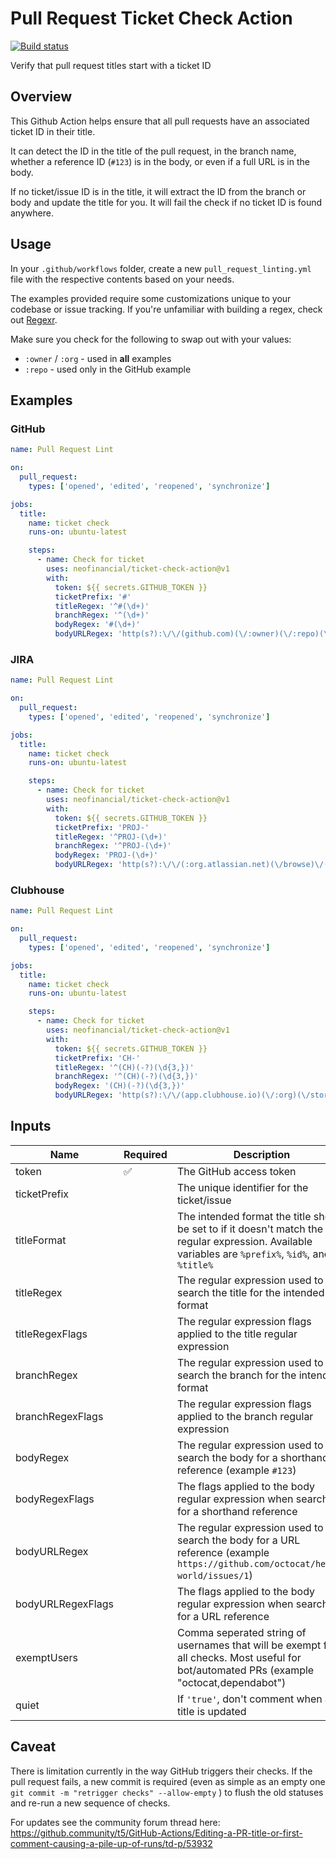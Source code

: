 # Pull Request Ticket Check Action

[![Build status](https://github.com/neofinancial/ticket-check-action/workflows/CI/badge.svg)](https://github.com/neofinancial/ticket-check-action/actions)

Verify that pull request titles start with a ticket ID

## Overview

This Github Action helps ensure that all pull requests have an associated ticket ID in their title.

It can detect the ID in the title of the pull request, in the branch name, whether a reference ID (`#123`) is in the body, or even if a full URL is in the body.

If no ticket/issue ID is in the title, it will extract the ID from the branch or body and update the title for you. It will fail the check if no ticket ID is found anywhere.

## Usage

In your `.github/workflows` folder, create a new `pull_request_linting.yml` file with the respective contents based on your needs.

The examples provided require some customizations unique to your codebase or issue tracking. If you're unfamiliar with building a regex, check out [Regexr](https://regexr.com/).

Make sure you check for the following to swap out with your values:

- `:owner` / `:org` - used in **all** examples
- `:repo` - used only in the GitHub example

## Examples

### GitHub

```yml
name: Pull Request Lint

on:
  pull_request:
    types: ['opened', 'edited', 'reopened', 'synchronize']

jobs:
  title:
    name: ticket check
    runs-on: ubuntu-latest

    steps:
      - name: Check for ticket
        uses: neofinancial/ticket-check-action@v1
        with:
          token: ${{ secrets.GITHUB_TOKEN }}
          ticketPrefix: '#'
          titleRegex: '^#(\d+)'
          branchRegex: '^(\d+)'
          bodyRegex: '#(\d+)'
          bodyURLRegex: 'http(s?):\/\/(github.com)(\/:owner)(\/:repo)(\/issues)\/\d+'
```

### JIRA

```yml
name: Pull Request Lint

on:
  pull_request:
    types: ['opened', 'edited', 'reopened', 'synchronize']

jobs:
  title:
    name: ticket check
    runs-on: ubuntu-latest

    steps:
      - name: Check for ticket
        uses: neofinancial/ticket-check-action@v1
        with:
          token: ${{ secrets.GITHUB_TOKEN }}
          ticketPrefix: 'PROJ-'
          titleRegex: '^PROJ-(\d+)'
          branchRegex: '^PROJ-(\d+)'
          bodyRegex: 'PROJ-(\d+)'
          bodyURLRegex: 'http(s?):\/\/(:org.atlassian.net)(\/browse)\/(PROJ\-)\d+'
```

### Clubhouse

```yml
name: Pull Request Lint

on:
  pull_request:
    types: ['opened', 'edited', 'reopened', 'synchronize']

jobs:
  title:
    name: ticket check
    runs-on: ubuntu-latest

    steps:
      - name: Check for ticket
        uses: neofinancial/ticket-check-action@v1
        with:
          token: ${{ secrets.GITHUB_TOKEN }}
          ticketPrefix: 'CH-'
          titleRegex: '^(CH)(-?)(\d{3,})'
          branchRegex: '^(CH)(-?)(\d{3,})'
          bodyRegex: '(CH)(-?)(\d{3,})'
          bodyURLRegex: 'http(s?):\/\/(app.clubhouse.io)(\/:org)(\/story)\/\d+'
```

</details>

## Inputs

| Name              | Required | Description                                                                                                                                          | default               |
| ----------------- | -------- | ---------------------------------------------------------------------------------------------------------------------------------------------------- | --------------------- |
| token             | ✅       | The GitHub access token                                                                                                                              |                       |
| ticketPrefix      |          | The unique identifier for the ticket/issue                                                                                                           | #                     |
| titleFormat       |          | The intended format the title should be set to if it doesn't match the regular expression. Available variables are `%prefix%`, `%id%`, and `%title%` | %prefix%%id%: %title% |
| titleRegex        |          | The regular expression used to search the title for the intended format                                                                              | ^(CH)(-?)(\d{3,})     |
| titleRegexFlags   |          | The regular expression flags applied to the title regular expression                                                                                 | gi                    |
| branchRegex       |          | The regular expression used to search the branch for the intended format                                                                             | ^(CH)(-?)(\d{3,})     |
| branchRegexFlags  |          | The regular expression flags applied to the branch regular expression                                                                                | gi                    |
| bodyRegex         |          | The regular expression used to search the body for a shorthand reference (example `#123`)                                                            | (CH)(-?)(\d{3,})      |
| bodyRegexFlags    |          | The flags applied to the body regular expression when searching for a shorthand reference                                                            | gim                   |
| bodyURLRegex      |          | The regular expression used to search the body for a URL reference (example `https://github.com/octocat/hello-world/issues/1`)                       |                       |
| bodyURLRegexFlags |          | The flags applied to the body regular expression when searching for a URL reference                                                                  | gim                   |
| exemptUsers       |          | Comma seperated string of usernames that will be exempt from all checks. Most useful for bot/automated PRs (example "octocat,dependabot")            |                       |
| quiet             |          | If `'true'`, don't comment when a PR title is updated                                                                                                | false                 |

## Caveat

There is limitation currently in the way GitHub triggers their checks. If the pull request fails, a new commit is required (even as simple as an empty one `git commit -m "retrigger checks" --allow-empty` ) to flush the old statuses and re-run a new sequence of checks.

For updates see the community forum thread here: https://github.community/t5/GitHub-Actions/Editing-a-PR-title-or-first-comment-causing-a-pile-up-of-runs/td-p/53932
